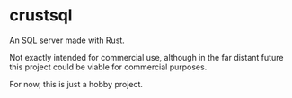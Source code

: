 # crustsql
An SQL server made with Rust.

Not exactly intended for commercial use, although in the far distant future this project could be viable for commercial purposes.

For now, this is just a hobby project.
